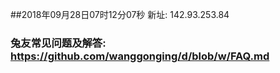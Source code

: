 ##2018年09月28日07时12分07秒 新址: 142.93.253.84
### 兔友常见问题及解答: https://github.com/wanggonging/d/blob/w/FAQ.md

